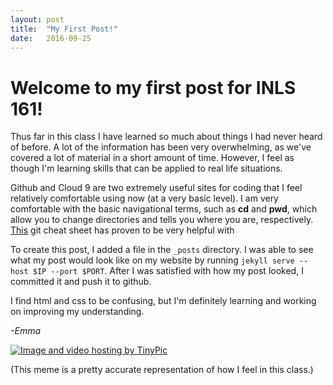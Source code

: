 ```yaml
---
layout: post
title:  "My First Post!"
date:   2016-09-25 
---
```


<h1>Welcome to my first post for INLS 161!</h1>

Thus far in this class I have learned so much about things I had never heard of before. A lot of the information has been very overwhelming, as we've covered a lot of material in a short amount of time. However, I feel as though I'm learning skills that can be applied to real life situations.

Github and Cloud 9 are two extremely useful sites for coding that I feel relatively comfortable using now (at a very basic level).
I am very comfortable with the basic navigational terms, such as __cd__ and __pwd__, which allow you to change directories and tells you where you are, respectively. 
<a href="htthttps://education.github.com/git-cheat-sheet-education.pdfp://www.rapidtables.com/web/tools/linked-page.htm">This</a> git cheat sheet has proven to be very helpful with 


To create this post, I added a file in the `_posts` directory. I was able to see what my post would look like on my website by running `jekyll serve --host $IP --port $PORT`. After I was satisfied with how my post looked, I committed it and push it to github. 

I find html and css to be confusing, but I'm definitely learning and working on improving my understanding.


_-Emma_

<a href="http://tinypic.com?ref=zm1pa9" target="_blank"><img src="http://i66.tinypic.com/zm1pa9.png" border="0" alt="Image and video hosting by TinyPic"></a>

(This meme is a pretty accurate representation of how I feel in this class.)
